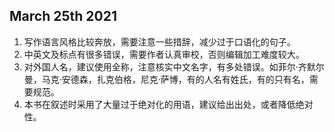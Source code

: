 ## March 25th 2021

1. 写作语言风格比较奔放，需要注意一些措辞，减少过于口语化的句子。
2. 中英文及标点有很多错误，需要作者认真审校，否则编辑加工难度较大。
3. 对外国人名，建议使用全称，注意核实中文名字，有多处错误。如菲尔·齐默尔曼，马克·安德森，扎克伯格，尼克·萨博，有的人名有姓氏，有的只有名，需要规范。
5. 本书在叙述时采用了大量过于绝对化的用语，建议给出出处，或者降低绝对性。
